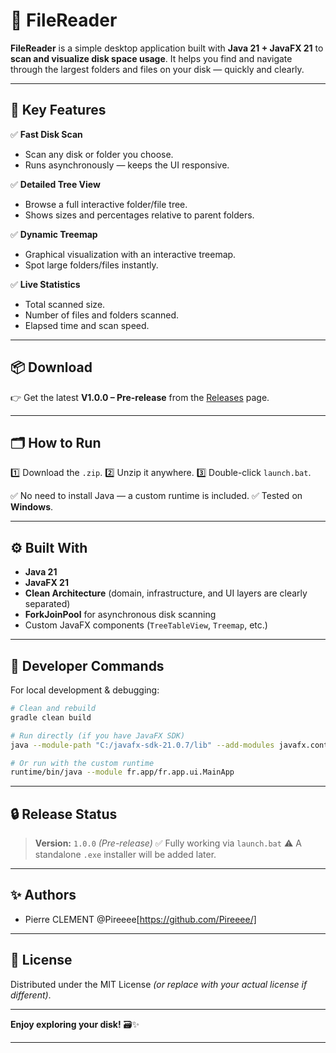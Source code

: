# 📂 **FileReader**

**FileReader** is a simple desktop application built with **Java 21 + JavaFX 21** to **scan and visualize disk space usage**.
It helps you find and navigate through the largest folders and files on your disk — quickly and clearly.

---

## 🚀 **Key Features**

✅ **Fast Disk Scan**

* Scan any disk or folder you choose.
* Runs asynchronously — keeps the UI responsive.

✅ **Detailed Tree View**

* Browse a full interactive folder/file tree.
* Shows sizes and percentages relative to parent folders.

✅ **Dynamic Treemap**

* Graphical visualization with an interactive treemap.
* Spot large folders/files instantly.

✅ **Live Statistics**

* Total scanned size.
* Number of files and folders scanned.
* Elapsed time and scan speed.

---

## 📦 **Download**

👉 Get the latest **V1.0.0 – Pre-release** from the [Releases](./releases) page.

---

## 🗂️ **How to Run**

1️⃣ Download the `.zip`.
2️⃣ Unzip it anywhere.
3️⃣ Double-click `launch.bat`.

✅ No need to install Java — a custom runtime is included.
✅ Tested on **Windows**.

---

## ⚙️ **Built With**

* **Java 21**
* **JavaFX 21**
* **Clean Architecture** (domain, infrastructure, and UI layers are clearly separated)
* **ForkJoinPool** for asynchronous disk scanning
* Custom JavaFX components (`TreeTableView`, `Treemap`, etc.)

---

## 🧩 **Developer Commands**

For local development & debugging:

```bash
# Clean and rebuild
gradle clean build

# Run directly (if you have JavaFX SDK)
java --module-path "C:/javafx-sdk-21.0.7/lib" --add-modules javafx.controls,javafx.fxml -jar build/libs/FileReader-1.0.0.jar

# Or run with the custom runtime
runtime/bin/java --module fr.app/fr.app.ui.MainApp
```

---

## 🔒 **Release Status**

> **Version:** `1.0.0` *(Pre-release)*
> ✅ Fully working via `launch.bat`
> ⚠️ A standalone `.exe` installer will be added later.

---

## ✨ **Authors**

* Pierre CLEMENT @Pireeee[https://github.com/Pireeee/]

---

## 📄 **License**

Distributed under the MIT License *(or replace with your actual license if different)*.

---

**Enjoy exploring your disk!** 🗃️✨

---
